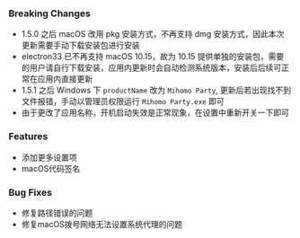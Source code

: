### Breaking Changes

- 1.5.0 之后 macOS 改用 pkg 安装方式，不再支持 dmg 安装方式，因此本次更新需要手动下载安装包进行安装
- electron33 已不再支持 macOS 10.15，故为 10.15 提供单独的安装包，需要的用户请自行下载安装，应用内更新时会自动检测系统版本，安装后后续可正常在应用内直接更新
- 1.5.1 之后 Windows 下 `productName` 改为 `Mihomo Party`, 更新后若出现找不到文件报错，手动以管理员权限运行 `Mihomo Party.exe` 即可
- 由于更改了应用名称，开机启动失效是正常现象，在设置中重新开关一下即可

### Features

- 添加更多设置项
- macOS代码签名

### Bug Fixes

- 修复路径错误的问题
- 修复macOS拨号网络无法设置系统代理的问题
